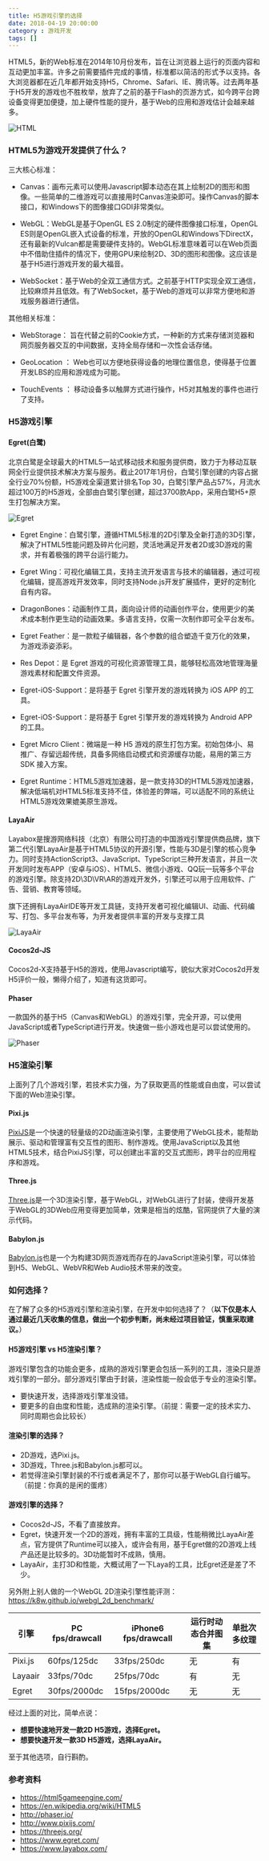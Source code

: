 ```yaml
---
title: H5游戏引擎的选择
date: 2018-04-19 20:00:00
category : 游戏开发
tags: []
---
```


HTML5，新的Web标准在2014年10月份发布，旨在让浏览器上运行的页面内容和互动更加丰富。许多之前需要插件完成的事情，标准都以简洁的形式予以支持。各大浏览器都在近几年都开始支持H5，Chrome、Safari、IE、腾讯等。过去两年基于H5开发的游戏也不胜枚举，放弃了之前的基于Flash的页游方式，如今跨平台跨设备变得更加便捷，加上硬件性能的提升，基于Web的应用和游戏估计会越来越多。

![HTML](/images/html5-2014.png)

<!--more-->

### HTML5为游戏开发提供了什么？


三大核心标准：

- Canvas：画布元素可以使用Javascript脚本动态在其上绘制2D的图形和图像。一些简单的二维游戏可以直接用时Canvas渲染即可。操作Canvas的脚本接口，和Windows下的图像接口GDI非常类似。

- WebGL：WebGL是基于OpenGL ES 2.0制定的硬件图像接口标准，OpenGL ES则是OpenGL嵌入式设备的标准，开放的OpenGL和Windows下DirectX，还有最新的Vulcan都是需要硬件支持的。WebGL标准意味着可以在Web页面中不借助住插件的情况下，使用GPU来绘制2D、3D的图形和图像。这应该是基于H5进行游戏开发的最大福音。

- WebSocket：基于Web的全双工通信方式。之前基于HTTP实现全双工通信，比较麻烦并且低效。有了WebSocket，基于Web的游戏可以非常方便地和游戏服务器进行通信。

其他相关标准：

- WebStorage： 旨在代替之前的Cookie方式，一种新的方式来存储浏览器和网页服务器交互的中间数据，支持全局存储和一次性会话存储。

- GeoLocation ： Web也可以方便地获得设备的地理位置信息，使得基于位置开发LBS的应用和游戏成为可能。

- TouchEvents ： 移动设备多以触屏方式进行操作，H5对其触发的事件也进行了支持。

### H5游戏引擎

#### Egret(白鹭)

北京白鹭是全球最大的HTML5一站式移动技术和服务提供商，致力于为移动互联网全行业提供技术解决方案与服务。截止2017年1月份，白鹭引擎创建的内容占据全行业70%份额，H5游戏全渠道累计排名Top 30，白鹭引擎产品占57%，月流水超过100万的H5游戏，全部由白鹭引擎创建，超过3700款App，采用白鹭H5+原生打包解决方案。

 ![Egret](/images/html5-egret-tools.png)

- Egret Engine：白鹭引擎，遵循HTML5标准的2D引擎及全新打造的3D引擎，解决了HTML5性能问题及碎片化问题，灵活地满足开发者2D或3D游戏的需求，并有着极强的跨平台运行能力。

- Egret Wing：可视化编辑工具，支持主流开发语言与技术的编辑器，通过可视化编辑，提高游戏开发效率，同时支持Node.js开发扩展插件，更好的定制化自有内容。

- DragonBones：动画制作工具，面向设计师的动画创作平台，使用更少的美术成本制作更生动的动画效果。多语言支持，仅需一次制作即可全平台发布。

- Egret Feather：是一款粒子编辑器，各个参数的组合塑造千变万化的效果，为游戏添姿添彩。

- Res Depot：是 Egret 游戏的可视化资源管理工具，能够轻松高效地管理海量游戏素材和配置文件资源。

- Egret-iOS-Support：是将基于 Egret 引擎开发的游戏转换为 iOS APP 的工具。

-  Egret-iOS-Support：是将基于 Egret 引擎开发的游戏转换为 Android APP 的工具。

- Egret Micro Client：微端是一种 H5 游戏的原生打包方案。初始包体小、易推广、存留远超传统，具备多网络启动模式和资源缓存功能，易用的第三方 SDK 接入方案。

- Egret Runtime：HTML5游戏加速器，是一款支持3D的HTML5游戏加速器，解决低端机对HTML5标准支持不佳，体验差的弊端，可以适配不同的系统让HTML5游戏效果媲美原生游戏。


####  LayaAir

Layabox是搜游网络科技（北京）有限公司打造的中国游戏引擎提供商品牌，旗下第二代引擎LayaAir是基于HTML5协议的开源引擎，性能与3D是引擎的核心竞争力。同时支持ActionScript3、JavaScript、TypeScript三种开发语言，并且一次开发同时发布APP（安卓与iOS）、HTML5、微信小游戏、QQ玩一玩等多个平台的游戏引擎。除支持2D\3D\VR\AR的游戏开发外，引擎还可以用于应用软件、广告、营销、教育等领域。

旗下还拥有LayaAirIDE等开发工具链，支持开发者可视化编辑UI、动画、代码编写、打包、多平台发布等，为开发者提供丰富的开发与支撑工具

 ![LayaAir](/images/html5-laya.png)

####  Cocos2d-JS

Cocos2d-X支持基于H5的游戏，使用Javascript编写，貌似大家对Cocos2d开发H5评价一般，懒得介绍了，知道有这货即可。

####  Phaser

一款国外的基于H5（Canvas和WebGL）的游戏引擎，完全开源，可以使用JavaScript或者TypeScript进行开发。快速做一些小游戏也是可以尝试使用的。

 ![Phaser](/images/html5-phaser.png)

### H5渲染引擎

上面列了几个游戏引擎，若技术实力强，为了获取更高的性能或自由度，可以尝试下面的Web渲染引擎。

#### Pixi.js

[PixiJS](http://www.pixijs.com/)是一个快速的轻量级的2D动画渲染引擎，主要使用了WebGL技术，能帮助展示、驱动和管理富有交互性的图形、制作游戏。使用JavaScript以及其他HTML5技术，结合PixiJS引擎，可以创建出丰富的交互式图形，跨平台的应用程序和游戏。

#### Three.js

[Three.js](https://threejs.org/)是一个3D渲染引擎，基于WebGL，对WebGL进行了封装，使得开发基于WebGL的3DWeb应用变得更加简单，效果是相当的炫酷，官网提供了大量的演示代码。

#### Babylon.js

[Babylon.js](https://www.babylonjs.com/)也是一个为构建3D网页游戏而存在的JavaScript渲染引擎，可以体验到H5、WebGL、WebVR和Web Audio技术带来的改变。

### 如何选择？

在了解了众多的H5游戏引擎和渲染引擎，在开发中如何选择了？（**以下仅是本人通过最近几天收集的信息，做出一个初步判断，尚未经过项目验证，慎重采取建议。**）

####  H5游戏引擎 vs H5渲染引擎？

游戏引擎包含的功能会更多，成熟的游戏引擎更会包括一系列的工具，渲染只是游戏引擎的一部分。部分游戏引擎由于封装，渲染性能一般会低于专业的渲染引擎。

- 要快速开发，选择游戏引擎准没错。
- 要更多的自由度和性能，选成熟的渲染引擎。（前提：需要一定的技术实力、同时周期也会比较长）

#### 渲染引擎的选择？

- 2D游戏，选Pixi.js。
- 3D游戏，Three.js和Babylon.js都可以。
- 若觉得渲染引擎封装的不行或者满足不了，那你可以基于WebGL自行编写。（前提：你真的是闲的蛋疼）

#### 游戏引擎的选择？

- Cocos2d-JS，不看了直接放弃。
- Egret，快速开发一个2D的游戏，拥有丰富的工具级，性能稍微比LayaAir差点，官方提供了Runtime可以接入，或许会有用，基于Egret做的2D游戏上线产品还是比较多的。3D功能暂时不成熟，慎用。
- LayaAir，主打3D和性能，大概试用了一下Laya的工具，比Egret还是差了不少。

另外附上别人做的一个WebGL 2D渲染引擎性能评测：
https://k8w.github.io/webgl_2d_benchmark/

| 引擎 | PC fps/drawcall | iPhone6 fps/drawcall | 运行时动态合并图集 | 单批次多纹理 |
| --- | --- | --- | --- | --- |
| Pixi.js | 60fps/125dc | 33fps/250dc | 无 | 有 |
| Layaair | 33fps/70dc | 25fps/70dc | 有 | 无
| Egret | 30fps/2000dc | 15fps/2000dc | 无 | 无

经过上面的对比，简单点说：

- **想要快速地开发一款2D H5游戏，选择Egret。**
- **想要快速开发一款3D H5游戏，选择LayaAir。**

至于其他选项，自行斟酌。

### 参考资料

- https://html5gameengine.com/
- https://en.wikipedia.org/wiki/HTML5
- http://phaser.io/
- http://www.pixijs.com/
- https://threejs.org/
- https://www.egret.com/
- https://www.layabox.com/
